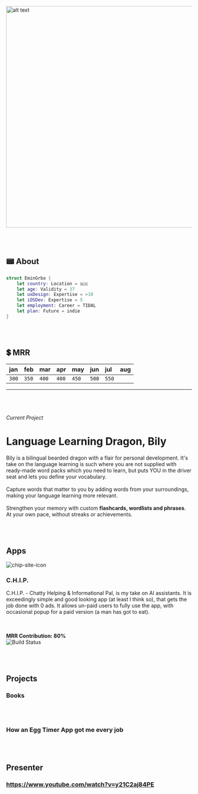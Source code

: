 <img src="https://user-images.githubusercontent.com/21968377/144684699-cdb661fd-5b1e-441a-bd51-3527b4cdd0c4.png" alt="alt text" width="600">

<br><br>
## 📟 About

```swift
struct EminGrbo {
    let country: Location = 🇳🇴
    let age: Validity = 37
    let uxDesign: Expertise = >10
    let iOSDev: Expertise = 5
    let employment: Career = TIDAL
    let plan: Future = indie
}
```

<br><br>
## 💲 MRR

| jan |feb  |mar  |apr  |may  |jun  |jul  |aug  |
|:----|:----|:----|:----|:----|:----|:----|:----|
|`300`|`350`|`400`|`400`|`450`|`500`|`550`|     |

---

<br><br>
###### Current Project
# Language Learning Dragon, Bily
Bily is a bilingual bearded dragon with a flair for personal development. It's take on the language learning is such where you are not supplied with ready-made word packs which you need to learn, but puts YOU in the driver seat and lets you define your vocabulary.
<br><br>
Capture words that matter to you by adding words from your surroundings, making your language learning more relevant.
<br><br>
Strengthen your memory with custom **flashcards, wordlists and phrases**. At your own pace, without streaks or achievements.
<br>

<br><br>
## Apps
![chip-site-icon](https://github.com/user-attachments/assets/bfafe727-038b-41a9-874f-6e7f25ff77a4)
### C.H.I.P.
C.H.I.P. - Chatty Helping & Informational Pal, is my take on AI assistants. It is exceedingly simple and good looking app (at least I think so), that gets the job done with 0 ads. It allows un-paid users to fully use the app, with occasional popup for a paid version (a man has got to eat).

<br><br>
**MRR Contribution: 80%**
<br>
![Build Status](https://img.shields.io/badge/AppStore-Active-brightgreen)



<br><br>
## Projects
### Books
<br><br>
### How an Egg Timer App got me every job
<br><br>
## Presenter
### https://www.youtube.com/watch?v=y21C2aj84PE
